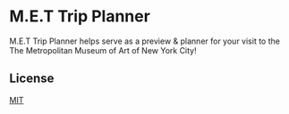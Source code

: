 # M.E.T Trip Planner

M.E.T Trip Planner helps serve as a preview & planner for your visit to the The Metropolitan Museum of Art of New York City!


## License
[MIT](https://choosealicense.com/licenses/mit/)